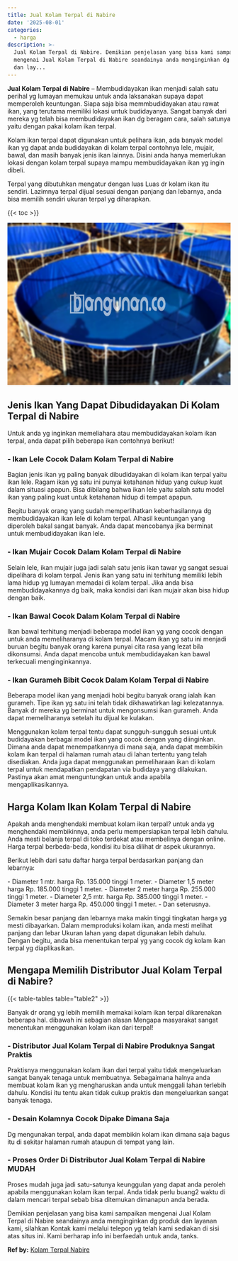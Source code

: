 ```yaml
---
title: Jual Kolam Terpal di Nabire
date: '2025-08-01'
categories:
  - harga
description: >-
  Jual Kolam Terpal di Nabire. Demikian penjelasan yang bisa kami sampaikan
  mengenai Jual Kolam Terpal di Nabire seandainya anda menginginkan dg produk
  dan lay...
---
```


**Jual Kolam Terpal di Nabire** – Membudidayakan ikan menjadi salah satu perihal yg lumayan memukau untuk anda laksanakan supaya dapat memperoleh keuntungan. Siapa saja bisa memmbudidayakan atau rawat ikan, yang terutama memiliki lokasi untuk budidayanya. Sangat banyak dari mereka yg telah bisa membudidayakan ikan dg beragam cara, salah satunya yaitu dengan pakai kolam ikan terpal.

Kolam ikan terpal dapat digunakan untuk pelihara ikan, ada banyak model ikan yg dapat anda budidayakan di kolam terpal contohnya lele, mujair, bawal, dan masih banyak jenis ikan lainnya. Disini anda hanya memerlukan lokasi dengan kolam terpal supaya mampu membudidayakan ikan yg ingin dibeli.

Terpal yang dibutuhkan mengatur dengan luas Luas dr kolam ikan itu sendiri. Lazimnya terpal dijual sesuai dengan panjang dan lebarnya, anda bisa memilih sendiri ukuran terpal yg diharapkan.

{{< toc >}}

![Jual Kolam Terpal di Nabire](/images/jual-kolam-terpal-03.png)

## Jenis Ikan Yang Dapat Dibudidayakan Di Kolam Terpal di Nabire

Untuk anda yg inginkan memeliahara atau membudidayakan kolam ikan terpal, anda dapat pilih beberapa ikan contohnya berikut!

### \- Ikan Lele Cocok Dalam Kolam Terpal di Nabire

Bagian jenis ikan yg paling banyak dibudidayakan di kolam ikan terpal yaitu ikan lele. Ragam ikan yg satu ini punyai ketahanan hidup yang cukup kuat dalam situasi apapun. Bisa dibilang bahwa ikan lele yaitu salah satu model ikan yang paling kuat untuk ketahanan hidup di tempat apapun.

Begitu banyak orang yang sudah memperlihatkan keberhasilannya dg membudidayakan ikan lele di kolam terpal. Alhasil keuntungan yang diperoleh bakal sangat banyak. Anda dapat mencobanya jika berminat untuk membudidayakan ikan lele.

### \- Ikan Mujair Cocok Dalam Kolam Terpal di Nabire

Selain lele, ikan mujair juga jadi salah satu jenis ikan tawar yg sangat sesuai dipelihara di kolam terpal. Jenis ikan yang satu ini terhitung memiliki lebih lama hidup yg lumayan memadai di kolam terpal. Jika anda bisa membudidayakannya dg baik, maka kondisi dari ikan mujair akan bisa hidup dengan baik.

### \- Ikan Bawal Cocok Dalam Kolam Terpal di Nabire

Ikan bawal terhitung menjadi beberapa model ikan yg yang cocok dengan untuk anda memeliharanya di kolam terpal. Macam ikan yg satu ini menjadi buruan begitu banyak orang karena punyai cita rasa yang lezat bila dikonsumsi. Anda dapat mencoba untuk membudidayakan kan bawal terkecuali menginginkannya.

### \- Ikan Gurameh Bibit Cocok Dalam Kolam Terpal di Nabire

Beberapa model ikan yang menjadi hobi begitu banyak orang ialah ikan gurameh. Tipe ikan yg satu ini telah tidak dikhawatirkan lagi kelezatannya. Banyak dr mereka yg berminat untuk mengonsumsi ikan gurameh. Anda dapat memeliharanya setelah itu dijual ke kulakan.

Menggunakan kolam terpal tentu dapat sungguh-sungguh sesuai untuk budidayakan berbagai model ikan yang cocok dengan yang diinginkan. Dimana anda dapat menempatkannya di mana saja, anda dapat membikin kolam ikan terpal di halaman rumah atau di lahan tertentu yang telah disediakan. Anda juga dapat menggunakan pemeliharaan ikan di kolam terpal untuk mendapatkan pendapatan via budidaya yang dilakukan. Pastinya akan amat menguntungkan untuk anda apabila mengaplikasikannya.

## Harga Kolam Ikan Kolam Terpal di Nabire

Apakah anda menghendaki membuat kolam ikan terpal? untuk anda yg menghendaki membikinnya, anda perlu mempersiapkan terpal lebih dahulu. Anda mesti belanja terpal di toko terdekat atau membelinya dengan online. Harga terpal berbeda-beda, kondisi itu bisa dilihat dr aspek ukurannya.

Berikut lebih dari satu daftar harga terpal berdasarkan panjang dan lebarnya:

\- Diameter 1 mtr. harga Rp. 135.000 tinggi 1 meter. - Diameter 1,5 meter harga Rp. 185.000 tinggi 1 meter. - Diameter 2 meter harga Rp. 255.000 tinggi 1 meter. - Diameter 2,5 mtr. harga Rp. 385.000 tinggi 1 meter. - Diameter 3 meter harga Rp. 450.000 tinggi 1 meter. - Dan seterusnya.

Semakin besar panjang dan lebarnya maka makin tinggi tingkatan harga yg mesti dibayarkan. Dalam memproduksi kolam ikan, anda mesti melihat panjang dan lebar Ukuran lahan yang dapat digunakan lebih dahulu. Dengan begitu, anda bisa menentukan terpal yg yang cocok dg kolam ikan terpal yg diaplikasikan.

## Mengapa Memilih Distributor Jual Kolam Terpal di Nabire?

{{< table-tables table="table2" >}}

Banyak dr orang yg lebih memilih memakai kolam ikan terpal dikarenakan beberapa hal. dibawah ini sebagian alasan Mengapa masyarakat sangat menentukan menggunakan kolam ikan dari terpal!

### \- Distributor Jual Kolam Terpal di Nabire Produknya Sangat Praktis

Praktisnya menggunakan kolam ikan dari terpal yaitu tidak mengeluarkan sangat banyak tenaga untuk membuatnya. Sebagaimana halnya anda membuat kolam ikan yg mengharuskan anda untuk menggali lahan terlebih dahulu. Kondisi itu tentu akan tidak cukup praktis dan mengeluarkan sangat banyak tenaga.

### \- Desain Kolamnya Cocok Dipake Dimana Saja

Dg mengunakan terpal, anda dapat membikin kolam ikan dimana saja bagus itu di sekitar halaman rumah ataupun di tempat yang lain.

### \- Proses Order Di Distributor Jual Kolam Terpal di Nabire MUDAH

Proses mudah juga jadi satu-satunya keunggulan yang dapat anda peroleh apabila menggunakan kolam ikan terpal. Anda tidak perlu buang2 waktu di dalam mencari terpal sebab bisa ditemukan dimanapun anda berada.

Demikian penjelasan yang bisa kami sampaikan mengenai Jual Kolam Terpal di Nabire seandainya anda menginginkan dg produk dan layanan kami, silahkan Kontak kami melalui telepon yg telah kami sediakan di sisi atas situs ini. Kami berharap info ini berfaedah untuk anda, tanks.

**Ref by:** [Kolam Terpal Nabire](https://id.wikipedia.org/wiki/Kolam)
